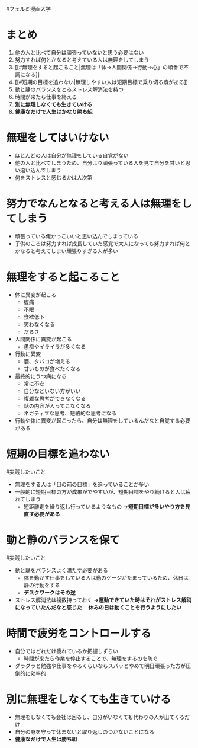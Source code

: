 #フェルミ漫画大学 

# まとめ
1. 他の人と比べて自分は頑張っていないと思う必要はない
2. 努力すれば何とかなると考えている人は無理をしてしまう
3. [[#無理をすると起こること|無理は「体→人間関係→行動→心」の順番で不調になる]]
4. [[#短期の目標を追わない|無理しやすい人は短期目標で乗り切る癖がある]]
5. 動と静のバランスをとるストレス解消法を持つ
6. 時間が来たら仕事を終える
7. **別に無理しなくても生きていける**
8. **健康なだけで人生はかなり勝ち組**

# 無理をしてはいけない
- ほとんどの人は自分が無理をしている自覚がない
- 他の人と比べてしまうため、自分より頑張っている人を見て自分を甘いと思い追い込んでしまう
- 何をストレスと感じるかは人次第

# 努力でなんとなると考える人は無理をしてしまう
- 頑張っている俺かっこいいと思い込んでしまっている
- 子供のころは努力すれば成長していた感覚で大人になっても努力すれば何とかなると考えてしまい頑張りすぎる人が多い

# 無理をすると起こること
- 体に異変が起こる
	- 腹痛
	- 不眠
	- 食欲低下
	- 笑わなくなる
	- だるさ
- 人間関係に異変が起こる
	- 愚痴やイライラが多くなる
- 行動に異変
	- 酒、タバコが増える
	- 甘いものが食べたくなる
- 最終的にうつ病になる
	- 常に不安
	- 自分などいない方がいい
	- 複雑な思考ができなくなる
	- 話の内容が入ってこなくなる
	- ネガティブな思考、短絡的な思考になる
- 行動や体に異変が起こったら、自分は無理をしているんだなと自覚する必要がある

# 短期の目標を追わない
#実践したいこと 
- 無理をする人は「目の前の目標」を追っていることが多い
- 一般的に短期目標の方が成果がでやすいが、短期目標をやり続けると人は疲れてしまう
	- 短距離走を繰り返し行っているようなもの
	→**短期目標が多いやり方を見直す必要がある**

# 動と静のバランスを保て
#実践したいこと 
- 動と静をバランスよく満たす必要がある
	- 体を動かす仕事をしている人は動のゲージがたまっているため、休日は静の行動をする
	- **デスクワークはその逆**
- ストレス解消法は複数持っておく
**→運動できていた時はそれがストレス解消になっていたんだなと感じた
　休みの日は動くことを行うようにしたい**

# 時間で疲労をコントロールする
- 自分ではどれだけ疲れているか把握しずらい
	- 時間が来たら作業を停止することで、無理をするのを防ぐ
- ダラダラと勉強や仕事をやるくらいならスパッとやめて明日頑張った方が圧倒的に効率的

# 別に無理をしなくても生きていける
- 無理をしなくても会社は回るし、自分がいなくても代わりの人が出てくるだけ
- 自分の身を守って休まないと取り返しのつかないことになる
- **健康なだけで人生は勝ち組**

